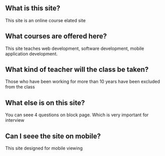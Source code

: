 ## What is this site?
This site is an online course elated site

## What courses are offered here?
This site teaches web development, software development, mobile application development.

## What kind of teacher will the class be taken?
Those who have been working for more than 10 years have been excluded from the class

## What else is on this site?
You can seee 4 questions on block page. Which is very important for interview

## Can I seee the site on mobile?
This site designed for mobile viewing

